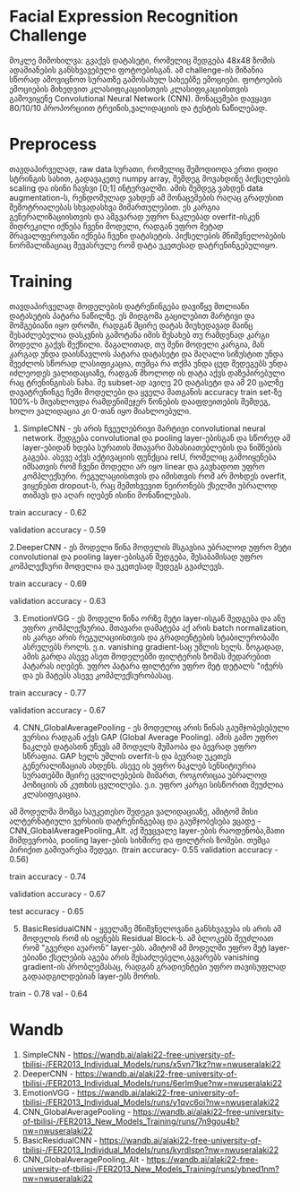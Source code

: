 # Facial Expression Recognition Challenge

მოკლე მიმოხილვა: გვაქვს დატასეტი, რომელიც შედგება 48x48 ზომის ადამიანების განსხვავებული ფოტოებისგან. ამ challenge-ის მიზანია სწორად ამოვიცნოთ სურათზე გამოსახულ სახეებზე ემოციები. ფოტოების ემოციების მიხედვით კლასიფიკაციისთვის კლასიფიკაციისთვის გამოვიყენე Convolutional Neural Network (CNN). მონაცემები დავყავი 80/10/10 პროპორციით ტრეინის,ვალიდაციის და ტესტის ნაწილებად.

# Preprocess

თავდაპირველად, raw data სურათი, რომელიც შემოდიოდა ერთი დიდი სტრინგის სახით, გადავაკეთე numpy array, შემდეგ მოვახდინე პიქსელების scaling და ისინი ჩავსვი [0;1] ინტერვალში. ამის შემდეგ ვახდენ data augmentation-ს, რენდომულად ვახდენ ამ მონაცემების რაღაც გრადუსით შემოტრიალებას სხვადასხვა მიმართულებით. ეს კარგია გენერალიზაციისთვის და ამგვარად უფრო ნაკლებად overfit-ისკენ მიდრეკილი იქნება ჩვენი მოდელი, რადგან უფრო მეტად მრავალფეროვანი იქნება ჩვენი დატასეტის. პიქსელების მნიშვნელობების ნორმალიზაციაც შევასრულე რომ დატა უკეთესად დატრენინგებულიყო.


# Training

თავდაპირველად მოდელების დატრენინგება დავიწყე მთლიანი დატასეტის პატარა ნაწილზე. ეს მიდგომა გაცილებით მარტივი და მომგებიანი იყო დროში, რადგან მცირე დატას მიუხედავად მაინც შესაძლებელია დასკვნის გამოტანა იმის შესახებ თუ რამდენად 
კარგი მოდელი გაქვს შექნილი. მაგალითად, თუ შენი მოდელი კარგია, მან კარგად უნდა დაისწავლოს პატარა დატასეტი და მაღალი სიზუსტით უნდა შეეძლოს სწორად ლასიფიკაცია, თუმცა რა თქმა უნდა ცუდ შედეგებს უნდა იძლეოდეს ვალიდაციაზე, რადგან მხოლოდ ის დატა აქვს დაზეპირებული რაც ტრენინგისას ნახა. მე subset-ად ავიღე 20 დატასეტი და ამ 20 ცალზე დავატრენინგე ჩემი მოდელები და ყველა მათგანის accuracy train set-ზე 100%-ს მიუახლოვდა რამდენიმეჯერ წონების დააფდეითების შემდეგ, ხოლო ვალიდაცია კი 0-თან იყო მიახლოებული.


1. SimpleCNN - ეს არის ჩვეულებრივი მარტივი convolutional neural network. შედგება convolutional და pooling layer-ებისგან და სწორედ ამ layer-ებიდან ხდება სურათის მთავარი მახასიათებლების და ნიშნების გაგება. ასევე აქვს აქტივაციის ფუნქცია relU, რომელიც გამოიყენება იმსათვის რომ ჩვენი მოდელი არ იყო linear და გავხადოთ უფრო კომპლექსური. რეგულაციისთვის და იმისთვის რომ არ მოხდეს overfit, ვიყენებთ dropout-ს, რაც შემთხვევით ნეირონებს ქსელში უბრალოდ თიშავს და აღარ იღებენ ისინი მონაწილებას.

train accuracy - 0.62

validation accuracy - 0.59


2.DeeperCNN - ეს მოდელი წინა მოდელის მსგავსია უბრალოდ უფრო მეტი convolutional და pooling layer-ებისგან შედგება, შესაბამისად უფრო კომპლექსური მოდელია და უკეთესად შედეგს გვაძლევს.

train accuracy - 0.69

validation accuracy - 0.63

3. EmotionVGG - ეს მოდელი წინა ორზე მეტი layer-ისგან შედგება და ანუ უფრო კომპლექსურია. მთავარი დამატება აქ არის batch normalization, ის კარგი არის რეგულაციისთვის და გრადიენტების სტაბილურობაში ასრულებს როლს. ე.ი. vanishing gradient-საც უშლის ხელს. ზოგადად, ამის გარდა ასევე ასეთ მოდელებში ფილტერის ზომას შედარებით პატარას იღებენ.  უფრო პატარა ფილტერი უფრო მეტ დეტალს "იჭერს და ეს მატებს ასევე კომპლექსურობასაც.

train accuracy - 0.77

validation accuracy - 0.67

4. CNN_GlobalAveragePooling - ეს მოდელიც არის წინას გაუმჯობესებული ვერსია რადგან აქვს GAP (Global Average Pooling). ამის გამო უფრო ნაკლებ დატასთნ უწევს ამ მოდელს მუშაობა და ბევრად უფრო სწრაფია. GAP ხელს უშლის overfit-ს და ბევრად უკეთეს გენერალიზაციას ახდენს. ასევე ის უფრო ნაკლებ სენსიტიურია სურათებში მცირე ცვლილებების მიმართ, როგორიცაა უბრალოდ პოზიციის ან კუთხის ცვლილება. ე.ი. უფრო კარგი სისწორით შეუძლია კლასიფიკაცია.

ამ მოდელმა მომცა საუკეთესო შედეგი ვალიდაციაზე, ამიტომ მისი ალტერნატიული ვერსიის დატრენინგებაც და გაუმჯობესება ვცადე - CNN_GlobalAveragePooling_Alt. აქ შევცვალე layer-ების რაოდენობა,მათი მიმდევრობა, pooling layer-ების სიხშირე და  ფილტრის ზომები. თუმცა პირიქით გამიუარესა შედეგი. (train accuracy- 0.55 validation accuracy - 0.56)

train accuracy - 0.74

validation accuracy - 0.67

test accuracy - 0.65

5. BasicResidualCNN - ყველაზე მნიშვნელოვანი განსხვავება ის არის ამ მოდელის რომ ის იყენებს Residual Block-ს. ამ ბლოკებს შეუძლიათ რომ "გვერდი აუარონ" layer-ებს. ამიტომ ამ მოდელში უფრო მეტ layer-ებიანი ქსელების აგება არის შესაძლებელი,აგვარებს vanishing gradient-ის პრობლემასაც, რადგან გრადიენტები უფრო თავისუფლად გადაადგილდებიან layer-ებს შორის.

train - 0.78
val - 0.64

# Wandb

1. SimpleCNN - https://wandb.ai/alaki22-free-university-of-tbilisi-/FER2013_Individual_Models/runs/x5vn71kz?nw=nwuseralaki22
2. DeeperCNN - https://wandb.ai/alaki22-free-university-of-tbilisi-/FER2013_Individual_Models/runs/6erlm9ue?nw=nwuseralaki22
3. EmotionVGG - https://wandb.ai/alaki22-free-university-of-tbilisi-/FER2013_Individual_Models/runs/y1qvc6oi?nw=nwuseralaki22
4. CNN_GlobalAveragePooling - https://wandb.ai/alaki22-free-university-of-tbilisi-/FER2013_New_Models_Training/runs/7n9gou4b?nw=nwuseralaki22
5. BasicResidualCNN - https://wandb.ai/alaki22-free-university-of-tbilisi-/FER2013_Individual_Models/runs/kyrdlspn?nw=nwuseralaki22
6. CNN_GlobalAveragePooling_Alt - https://wandb.ai/alaki22-free-university-of-tbilisi-/FER2013_New_Models_Training/runs/ybned1nm?nw=nwuseralaki22

